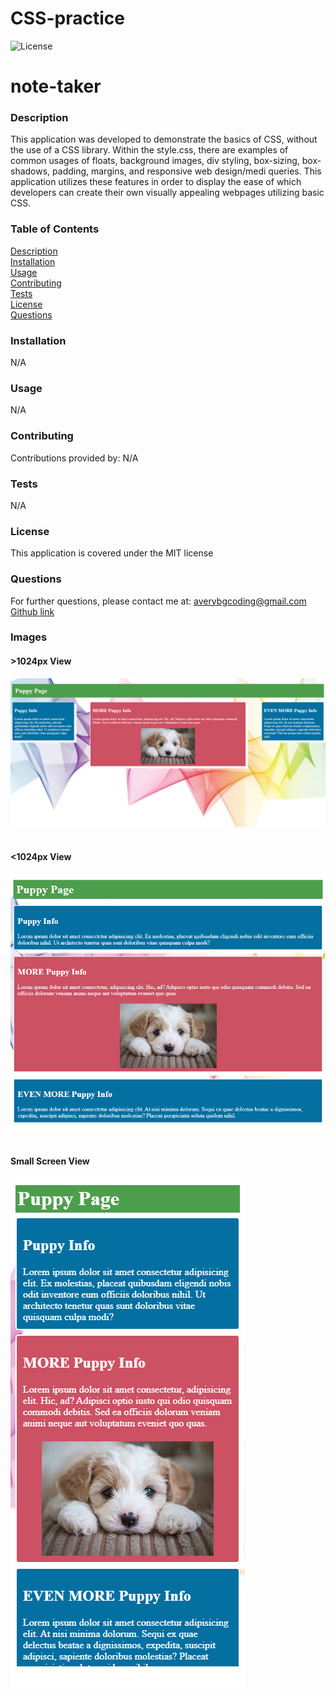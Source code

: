 # CSS-practice


 ![License](https://img.shields.io/badge/license-MIT-red)


# note-taker  


### Description  
This application was developed to demonstrate the basics of CSS, without the use of a CSS library. Within the style.css, there are examples of common usages of floats, background images, div styling, box-sizing, box-shadows, padding, margins, and responsive web design/medi queries. This application utilizes these features in order to display the ease of which developers can create their own visually appealing webpages utilizing basic CSS.


### Table of Contents  
[Description](#description)  
[Installation](#installation)  
[Usage](#usage)  
[Contributing](#contributing)  
[Tests](#tests)  
[License](#license)  
[Questions](#questions)  


### Installation  
N/A


### Usage  
N/A  


### Contributing  
Contributions provided by: N/A


### Tests  
N/A


### License  
This application is covered under the MIT license


### Questions  
For further questions, please contact me at:
averybgcoding@gmail.com  
[Github link](https://unchar.bootcampcontent.com/averyjbrown2/)  



### Images  
#### >1024px View
![README VS Code](./assets/image1.png) &nbsp;        

#### <1024px View
![README Preview](./assets/image2.png) &nbsp;    

#### Small Screen View
![README Preview](./assets/image3.png) &nbsp;  